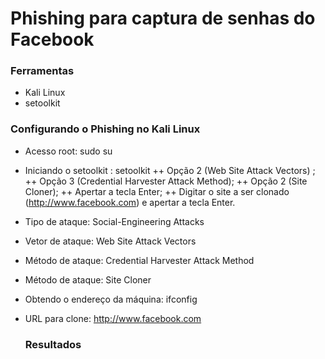 # Phishing para captura de senhas do Facebook

<h3>Ferramentas</h3>

+ Kali Linux
+ setoolkit
  
<h3>Configurando o Phishing no Kali Linux</h3>

+ Acesso root: sudo su
+ Iniciando o setoolkit : setoolkit
++  Opção 2 (Web Site Attack Vectors) ;
++  Opção 3 (Credential Harvester Attack Method);
++  Opção 2 (Site Cloner);
++  Apertar a tecla Enter;
++  Digitar o site a ser clonado (http://www.facebook.com) e apertar a tecla Enter.
+ Tipo de ataque: Social-Engineering Attacks
+ Vetor de ataque: Web Site Attack Vectors
+ Método de ataque: Credential Harvester Attack Method
+ Método de ataque: Site Cloner
+ Obtendo o endereço da máquina: ifconfig
+ URL para clone: http://www.facebook.com

  <h3>Resultados</h3>

  
